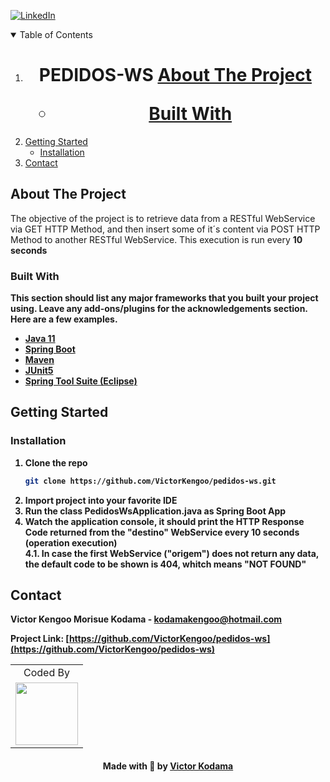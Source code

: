 [![LinkedIn][linkedin-shield]][linkedin-url]

<!-- TABLE OF CONTENTS -->
<details open="open">
  <summary>Table of Contents</summary>
  <ol>
    <li>
      <h1 align="center">PEDIDOS-WS</ h13>
      <a href="#about-the-project">About The Project</a>
      <ul>
        <li><a href="#built-with">Built With</a></li>
      </ul>
    </li>
    <li>
      <a href="#getting-started">Getting Started</a>
      <ul>
        <li><a href="#installation">Installation</a></li>
      </ul>
    </li>
    <li><a href="#contact">Contact</a></li>
  </ol>
</details>



<!-- ABOUT THE PROJECT -->
## About The Project
The objective of the project is to retrieve data from a RESTful WebService via GET HTTP Method, and then insert some of it´s content via POST HTTP Method to another 
RESTful WebService. This execution is run every <strong>10 seconds<strong>

### Built With

This section should list any major frameworks that you built your project using. Leave any add-ons/plugins for the acknowledgements section. Here are a few examples.
* [Java 11](https://docs.oracle.com/en/java/javase/11/)
* [Spring Boot](https://spring.io/projects/spring-boot)
* [Maven](https://maven.apache.org/guides/index.html)
* [JUnit5](https://junit.org/junit5/docs/current/user-guide/)
* [Spring Tool Suite (Eclipse)](https://spring.io/tools)

<!-- GETTING STARTED -->
## Getting Started

### Installation
1. Clone the repo
   ```sh
   git clone https://github.com/VictorKengoo/pedidos-ws.git
   ```
2. Import project into your favorite <strong>IDE<strong>
3. Run the class <strong>PedidosWsApplication.java<strong> as Spring Boot App
4. Watch the <strong>application console<strong>, it should print the <strong>HTTP Response Code<strong> returned from the 
<strong>"destino"<strong> WebService every 10 seconds (operation execution)
  <br />4.1. In case the first WebService <strong>("origem")<strong> does not return any data, the default code to be shown is 404, whitch means <strong>"NOT FOUND"<strong>
  
<!-- CONTACT -->
## Contact

<strong>Victor Kengoo Morisue Kodama - kodamakengoo@hotmail.com<strong>

Project Link: [https://github.com/VictorKengoo/pedidos-ws](https://github.com/VictorKengoo/pedidos-ws)

<div align="center">

<table>
  <tr align="center">
    <td>Coded By</td>
  </tr>
  <tr align="center">
    <td>
      <a href="https://github.com/VictorKengoo">
        <img src="https://avatars2.githubusercontent.com/u/55894232?s=460&u=988d76189e00f291454c792d105a7147b0b23ee7&v=4" width 
        ="100" />
      </a>
    </td>
  </tr>
</table>

</div>

<h4 align=center>Made with 💜 by <a href="https://www.linkedin.com/in/victor-kodama-257496160">Victor Kodama</a></h4>

<!-- MARKDOWN LINKS & IMAGES -->
<!-- https://www.markdownguide.org/basic-syntax/#reference-style-links -->
[linkedin-shield]: https://img.shields.io/badge/-LinkedIn-blue.svg?style=for-the-badge&logo=linkedin&colorB=555
[linkedin-url]: https://www.linkedin.com/in/victor-kodama/
